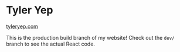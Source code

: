 # Tyler Yep
[tyleryep.com](tyleryep.com)

This is the production build branch of my website!
Check out the `dev/` branch to see the actual React code.